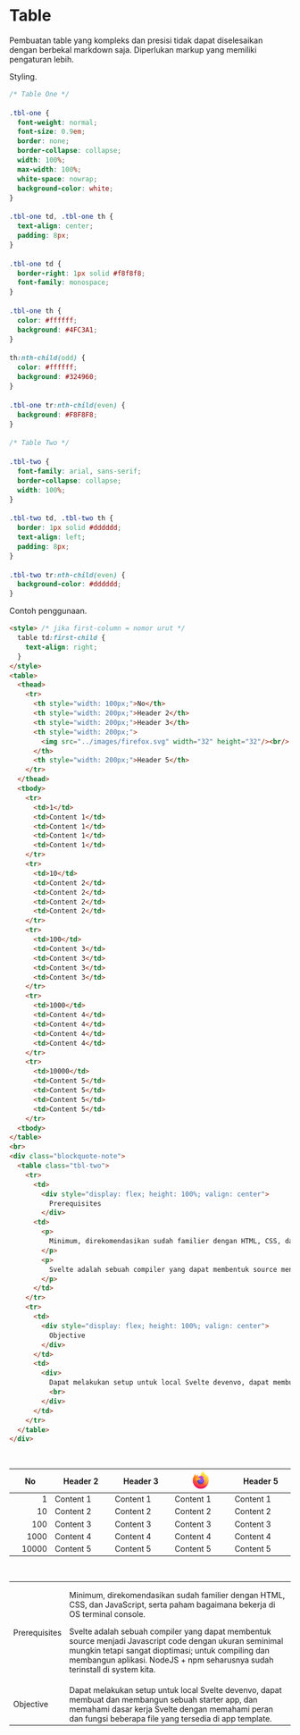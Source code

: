 <link href="../styles/markdown.css" rel="stylesheet"></link>

# Table

Pembuatan table yang kompleks dan presisi tidak dapat diselesaikan dengan berbekal markdown saja. Diperlukan markup yang memiliki pengaturan lebih.

Styling.

```css
/* Table One */

.tbl-one {
  font-weight: normal;
  font-size: 0.9em;
  border: none;
  border-collapse: collapse;
  width: 100%;
  max-width: 100%;
  white-space: nowrap;
  background-color: white;
}

.tbl-one td, .tbl-one th {
  text-align: center;
  padding: 8px;
}

.tbl-one td {
  border-right: 1px solid #f8f8f8;
  font-family: monospace;
}

.tbl-one th {
  color: #ffffff;
  background: #4FC3A1;
}

th:nth-child(odd) {
  color: #ffffff;
  background: #324960;
}

.tbl-one tr:nth-child(even) {
  background: #F8F8F8;
}

/* Table Two */

.tbl-two {
  font-family: arial, sans-serif;
  border-collapse: collapse;
  width: 100%;
}

.tbl-two td, .tbl-two th {
  border: 1px solid #dddddd;
  text-align: left;
  padding: 8px;
}

.tbl-two tr:nth-child(even) {
  background-color: #dddddd;
}
```

Contoh penggunaan.

```html
<style> /* jika first-column = nomor urut */
  table td:first-child {
    text-align: right;
  }
</style>
<table>
  <thead>
    <tr>
      <th style="width: 100px;">No</th>
      <th style="width: 200px;">Header 2</th>
      <th style="width: 200px;">Header 3</th>
      <th style="width: 200px;">
        <img src="../images/firefox.svg" width="32" height="32"/><br/>
      </th>
      <th style="width: 200px;">Header 5</th>
    </tr>
  </thead>
  <tbody>
    <tr>
      <td>1</td>
      <td>Content 1</td>
      <td>Content 1</td>
      <td>Content 1</td>
      <td>Content 1</td>
    </tr>
    <tr>
      <td>10</td>
      <td>Content 2</td>
      <td>Content 2</td>
      <td>Content 2</td>
      <td>Content 2</td>
    </tr>
    <tr>
      <td>100</td>
      <td>Content 3</td>
      <td>Content 3</td>
      <td>Content 3</td>
      <td>Content 3</td>
    </tr>
    <tr>
      <td>1000</td>
      <td>Content 4</td>
      <td>Content 4</td>
      <td>Content 4</td>
      <td>Content 4</td>
    </tr>
    <tr>
      <td>10000</td>
      <td>Content 5</td>
      <td>Content 5</td>
      <td>Content 5</td>
      <td>Content 5</td>
    </tr>
  <tbody>
</table>
<br>
<div class="blockquote-note">
  <table class="tbl-two">
    <tr>
      <td>
        <div style="display: flex; height: 100%; valign: center">
          Prerequisites
        </div>
      <td>
        <p>
          Minimum, direkomendasikan sudah familier dengan HTML, CSS, dan JavaScript, serta paham bagaimana bekerja di OS terminal console.
        </p>
        <p>
          Svelte adalah sebuah compiler yang dapat membentuk source menjadi Javascript code dengan ukuran seminimal mungkin tetapi sangat dioptimasi; untuk compiling dan membangun aplikasi. NodeJS + npm seharusnya sudah terinstall di system kita.
        </p>
      </td>
    </tr>
    <tr>
      <td>
        <div style="display: flex; height: 100%; valign: center">
          Objective
        </div>
      </td>
      <td>
        <div>
          Dapat melakukan setup untuk local Svelte devenvo, dapat membuat dan membangun sebuah starter app, dan memahami dasar kerja Svelte dengan memahami peran dan fungsi beberapa file yang tersedia di app template.
          <br>
        </div>
      </td>
    </tr>
  </table>
</div>
```

<br>
<style> /* jika first-column = nomor urut */
  .tbl-one  td:first-child {
    text-align: right;
  }
</style>
<table class="tbl-one">
  <thead>
    <tr>
      <th style="width: 100px;">No</th>
      <th style="width: 200px;">Header 2</th>
      <th style="width: 200px;">Header 3</th>
      <th style="width: 200px;">
        <img src="../images/firefox.svg" width="32" height="32"/><br/>
      </th>
      <th style="width: 200px;">Header 5</th>
    </tr>
  </thead>
  <tbody>
    <tr>
      <td>1</td>
      <td>Content 1</td>
      <td>Content 1</td>
      <td>Content 1</td>
      <td>Content 1</td>
    </tr>
    <tr>
      <td>10</td>
      <td>Content 2</td>
      <td>Content 2</td>
      <td>Content 2</td>
      <td>Content 2</td>
    </tr>
    <tr>
      <td>100</td>
      <td>Content 3</td>
      <td>Content 3</td>
      <td>Content 3</td>
      <td>Content 3</td>
    </tr>
    <tr>
      <td>1000</td>
      <td>Content 4</td>
      <td>Content 4</td>
      <td>Content 4</td>
      <td>Content 4</td>
    </tr>
    <tr>
      <td>10000</td>
      <td>Content 5</td>
      <td>Content 5</td>
      <td>Content 5</td>
      <td>Content 5</td>
    </tr>
  <tbody>
</table>
<br>
<div class="blockquote-note">
  <table class="tbl-two">
    <tr>
      <td>
        <div style="display: flex; height: 100%; valign: center">
          Prerequisites
        </div>
      <td>
        <p>
          Minimum, direkomendasikan sudah familier dengan HTML, CSS, dan JavaScript, serta paham bagaimana bekerja di OS terminal console.
        </p>
        <p>
          Svelte adalah sebuah compiler yang dapat membentuk source menjadi Javascript code dengan ukuran seminimal mungkin tetapi sangat dioptimasi; untuk compiling dan membangun aplikasi. NodeJS + npm seharusnya sudah terinstall di system kita.
        </p>
      </td>
    </tr>
    <tr>
      <td>
        <div style="display: flex; height: 100%; valign: center">
          Objective
        </div>
      </td>
      <td>
        <div>
          Dapat melakukan setup untuk local Svelte devenvo, dapat membuat dan membangun sebuah starter app, dan memahami dasar kerja Svelte dengan memahami peran dan fungsi beberapa file yang tersedia di app template.
          <br>
        </div>
      </td>
    </tr>
  </table>
</div>